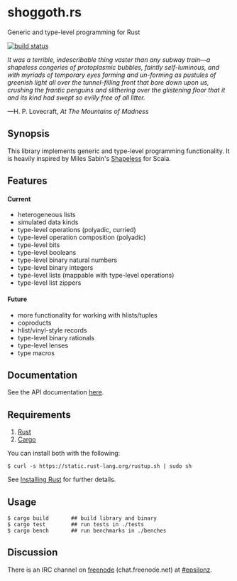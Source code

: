# shoggoth.rs

Generic and type-level programming for Rust

[![build status](https://api.travis-ci.org/epsilonz/shoggoth.rs.svg?branch=master)](https://travis-ci.org/epsilonz/shoggoth.rs)

_It was a terrible, indescribable thing vaster than any subway train—a shapeless congeries of protoplasmic bubbles, faintly self-luminous, and with myriads of temporary eyes forming and un-forming as pustules of greenish light all over the tunnel-filling front that bore down upon us, crushing the frantic penguins and slithering over the glistening floor that it and its kind had swept so evilly free of all litter._

—H. P. Lovecraft, _At The Mountains of Madness_

## Synopsis

This library implements generic and type-level programming functionality. It is heavily inspired by Miles Sabin's [Shapeless](https://github.com/milessabin/shapeless) for Scala.

## Features

#### Current

* heterogeneous lists
* simulated data kinds
* type-level operations (polyadic, curried)
* type-level operation composition (polyadic)
* type-level bits
* type-level booleans
* type-level binary natural numbers
* type-level binary integers
* type-level lists (mappable with type-level operations)
* type-level list zippers

#### Future

* more functionality for working with hlists/tuples
* coproducts
* hlist/vinyl-style records
* type-level binary rationals
* type-level lenses
* type macros

## Documentation

See the API documentation [here](http://epsilonz.github.io/shoggoth.rs/doc/shoggoth/).

## Requirements

1.   [Rust](http://www.rust-lang.org/)
2.   [Cargo](http://crates.io/)

You can install both with the following:

```
$ curl -s https://static.rust-lang.org/rustup.sh | sudo sh
```

See [Installing Rust](http://doc.rust-lang.org/guide.html#installing-rust) for further details.

## Usage

```
$ cargo build       ## build library and binary
$ cargo test        ## run tests in ./tests
$ cargo bench       ## run benchmarks in ./benches
```

## Discussion

There is an IRC channel on [freenode](https://freenode.net) (chat.freenode.net) at [#epsilonz](http://webchat.freenode.net/?channels=%23epsilonz).
